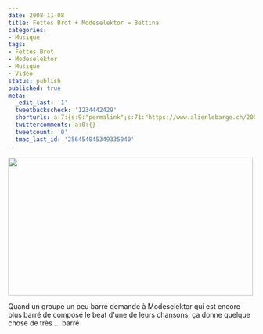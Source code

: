 ```yaml
---
date: 2008-11-08
title: Fettes Brot + Modeselektor = Bettina
categories:
- Musique
tags:
- Fettes Brot
- Modeselektor
- Musique
- Vidéo
status: publish
published: true
meta:
  _edit_last: '1'
  tweetbackscheck: '1234442429'
  shorturls: a:7:{s:9:"permalink";s:71:"https://www.alienlebarge.ch/2008/11/08/fettes-brot-modeselektor-bettina/";s:7:"tinyurl";s:25:"https://tinyurl.com/ch259n";s:4:"isgd";s:17:"https://is.gd/ikgK";s:5:"bitly";s:18:"https://bit.ly/paVn";s:5:"snipr";s:22:"https://snipr.com/b9xq8";s:5:"snurl";s:22:"https://snurl.com/b9xq8";s:7:"snipurl";s:24:"https://snipurl.com/b9xq8";}
  twittercomments: a:0:{}
  tweetcount: '0'
  tmac_last_id: '256454045349335040'
---
```

<img class="alignnone size-medium wp-image-744" title="Modeselektor dans le clip de Bettina" src="https://dlgjp9x71cipk.cloudfront.net/2008/11/bettina.png" alt="" width="500" height="281" />

Quand un groupe un peu barré demande à Modeselektor qui est encore plus barré de composé le beat d'une de leurs chansons, ça donne quelque chose de très ... barré

<!--more-->

<object classid="clsid:d27cdb6e-ae6d-11cf-96b8-444553540000" width="425" height="344" codebase="https://download.macromedia.com/pub/shockwave/cabs/flash/swflash.cab#version=6,0,40,0"><param name="allowFullScreen" value="true" /><param name="allowscriptaccess" value="always" /><param name="src" value="https://www.youtube.com/v/MFPs20SSnkI&amp;hl=fr&amp;fs=1" /><embed type="application/x-shockwave-flash" width="425" height="344" src="https://www.youtube.com/v/MFPs20SSnkI&amp;hl=fr&amp;fs=1" allowscriptaccess="always" allowfullscreen="true"></embed></object>
